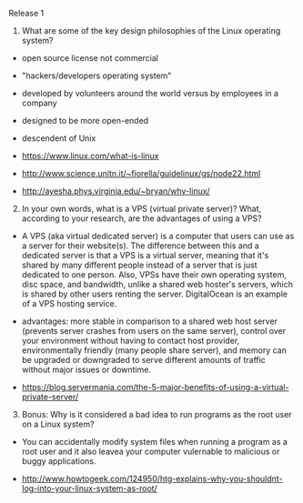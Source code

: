 Release 1

1. What are some of the key design philosophies of the Linux operating system?
* open source license not commercial
* "hackers/developers operating system"
* developed by volunteers around the world versus by employees in a company
* designed to be more open-ended
* descendent of Unix

* https://www.linux.com/what-is-linux
* http://www.science.unitn.it/~fiorella/guidelinux/gs/node22.html
* http://ayesha.phys.virginia.edu/~bryan/why-linux/

2. In your own words, what is a VPS (virtual private server)?  What, according to your research, are the advantages of using a VPS?
* A VPS (aka virtual dedicated server) is a computer that users can use as a server for their website(s).  The difference between this and a dedicated server is that a VPS is a virtual server, meaning that it's shared by many different people instead of a server that is just dedicated to one person.  Also, VPSs have their own operating system, disc space, and bandwidth, unlike a shared web hoster's servers, which is shared by other users renting the server.  DigitalOcean is an example of a VPS hosting service.  
* advantages: more stable in comparison to a shared web host server (prevents server crashes from users on the same server), control over your environment without having to contact host provider, environmentally friendly (many people share server), and memory can be upgraded or downgraded to serve different amounts of traffic without major issues or downtime.

* https://blog.servermania.com/the-5-major-benefits-of-using-a-virtual-private-server/

3. Bonus: Why is it considered a bad idea to run programs as the root user on a Linux system?
* You can accidentally modify system files when running a program as a root user and it also leavea your computer vulernable to malicious or buggy applications.    

* http://www.howtogeek.com/124950/htg-explains-why-you-shouldnt-log-into-your-linux-system-as-root/